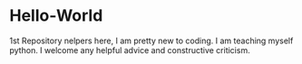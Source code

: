 # Hello-World
1st Repository
nelpers here, I am pretty new to coding. I am teaching myself python.
I welcome any helpful advice and constructive criticism.
